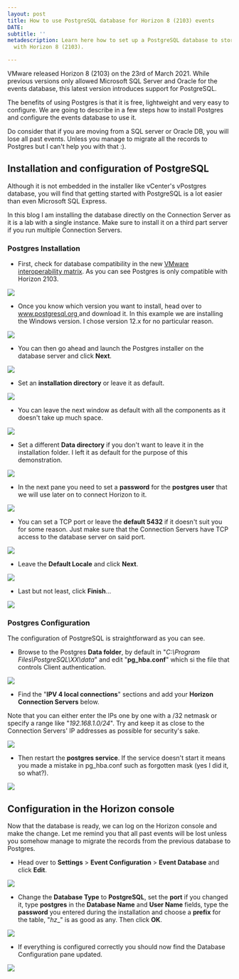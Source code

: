 ```yaml
---
layout: post
title: How to use PostgreSQL database for Horizon 8 (2103) events
DATE: 
subtitle: ''
metadescription: Learn here how to set up a PostgreSQL database to store the events
  with Horizon 8 (2103).

---
```

VMware released Horizon 8 (2103) on the 23rd of March 2021. While previous versions only allowed Microsoft SQL Server and Oracle for the events database, this latest version introduces support for PostgreSQL.

The benefits of using Postgres is that it is free, lightweight and very easy to configure. We are going to describe in a few steps how to install Postgres and configure the events database to use it.

Do consider that if you are moving from a SQL server or Oracle DB, you will lose all past events. Unless you manage to migrate all the records to Postgres but I can't help you with that :).

## Installation and configuration of PostgreSQL

Although it is not embedded in the installer like vCenter's vPostgres database, you will find that getting started with PostgreSQL is a lot easier than even Microsoft SQL Express.

In this blog I am installing the database directly on the Connection Server as it is a lab with a single instance. Make sure to install it on a third part server if you run multiple Connection Servers.

### Postgres Installation

* First, check for database compatibility in the new [VMware interoperability matrix](https://interopmatrix.vmware.com/#/Database?productId=569&extProdIds=326&extProdIds=333&extProdIds=345&isHideEmpty=true&isHideGenSupported=true&isHideTechSupported=true&). As you can see Postgres is only compatible with Horizon 2103.

![](/img/hzn2103-1.png)

* Once you know which version you want to install, head over to [www.postgresql.org ](https://www.postgresql.org/download/)and download it. In this example we are installing the Windows version. I chose version 12.x for no particular reason.

![](/img/hzn2103-2.png)

* You can then go ahead and launch the Postgres installer on the database server and click **Next**.

![](/img/hzn2103-3.png)

* Set an **installation directory** or leave it as default.

![](/img/hzn2103-4.png)

* You can leave the next window as default with all the components as it doesn't take up much space.

![](/img/hzn2103-5.png)

* Set a different **Data directory** if you don't want to leave it in the installation folder. I left it as default for the purpose of this demonstration.

![](/img/hzn2103-6.png)

* In the next pane you need to set a **password** for the **postgres user** that we will use later on to connect Horizon to it.

![](/img/hzn2103-7.png)

* You can set a TCP port or leave the **default 5432** if it doesn't suit you for some reason. Just make sure that the Connection Servers have TCP access to the database server on said port.

![](/img/hzn2103-8.png)

* Leave the **Default Locale** and click **Next**.

![](/img/hzn2103-9.png)

* Last but not least, click **Finish**...

![](/img/hzn2103-10.png)

### Postgres Configuration

The configuration of PostgreSQL is straightforward as you can see.

* Browse to the Postgres **Data folder**, by default in "_C:\\Program Files\\PostgreSQL\\XX\\data_" and edit "**pg_hba.conf**" which si the file that controls Client authentication.

![](/img/hzn2103-11.png)

* Find the "**IPV 4 local connections**" sections and add your **Horizon Connection Servers** below.

Note that you can either enter the IPs one by one with a /32 netmask or specify a range like "_192.168.1.0/24_". Try and keep it as close to the Connection Servers' IP addresses as possible for security's sake.

![](/img/hzn2103-12.png)

* Then restart the **postgres service**. If the service doesn't start it means you made a mistake in pg_hba.conf such as forgotten mask (yes I did it, so what?).

![](/img/hzn2103-13.png)

## Configuration in the Horizon console

Now that the database is ready, we can log on the Horizon console and make the change. Let me remind you that all past events will be lost unless you somehow manage to migrate the records from the previous database to Postgres.

* Head over to **Settings** > **Event Configuration** > **Event Database** and click **Edit**.

![](/img/hzn2103-14.png)

* Change the **Database Type** to **PostgreSQL**, set the **port** if you changed it, type **postgres** in the **Database Name** and **User Name** fields, type the **password** you entered during the installation and choose a **prefix** for the table, "_hz__" is as good as any. Then click **OK**.

![](/img/hzn2103-15.png)

* If everything is configured correctly you should now find the Database Configuration pane updated.

![](/img/hzn2103-16.png)